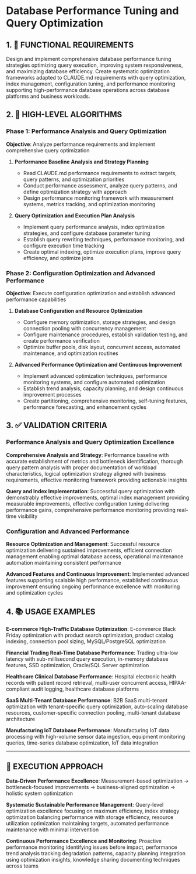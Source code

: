 # Database Performance Tuning and Query Optimization

## 1. 🎯 FUNCTIONAL REQUIREMENTS

Design and implement comprehensive database performance tuning strategies optimizing query execution, improving system responsiveness, and maximizing database efficiency. Create systematic optimization frameworks adapted to CLAUDE.md requirements with query optimization, index management, configuration tuning, and performance monitoring supporting high-performance database operations across database platforms and business workloads.

## 2. 🔄 HIGH-LEVEL ALGORITHMS

### Phase 1: Performance Analysis and Query Optimization
**Objective**: Analyze performance requirements and implement comprehensive query optimization

1. **Performance Baseline Analysis and Strategy Planning**
   - Read CLAUDE.md performance requirements to extract targets, query patterns, and optimization priorities
   - Conduct performance assessment, analyze query patterns, and define optimization strategy with approach
   - Design performance monitoring framework with measurement systems, metrics tracking, and optimization monitoring

2. **Query Optimization and Execution Plan Analysis**
   - Implement query performance analysis, index optimization strategies, and configure database parameter tuning
   - Establish query rewriting techniques, performance monitoring, and configure execution time tracking
   - Create optimal indexing, optimize execution plans, improve query efficiency, and optimize joins

### Phase 2: Configuration Optimization and Advanced Performance
**Objective**: Execute configuration optimization and establish advanced performance capabilities

1. **Database Configuration and Resource Optimization**
   - Configure memory optimization, storage strategies, and design connection pooling with concurrency management
   - Configure maintenance procedures, establish validation testing, and create performance verification
   - Optimize buffer pools, disk layout, concurrent access, automated maintenance, and optimization routines

2. **Advanced Performance Optimization and Continuous Improvement**
   - Implement advanced optimization techniques, performance monitoring systems, and configure automated optimization
   - Establish trend analysis, capacity planning, and design continuous improvement processes
   - Create partitioning, comprehensive monitoring, self-tuning features, performance forecasting, and enhancement cycles

## 3. ✅ VALIDATION CRITERIA

### Performance Analysis and Query Optimization Excellence
**Comprehensive Analysis and Strategy**: Performance baseline with accurate establishment of metrics and bottleneck identification, thorough query pattern analysis with proper documentation of workload characteristics, logical optimization strategy aligned with business requirements, effective monitoring framework providing actionable insights

**Query and Index Implementation**: Successful query optimization with demonstrably effective improvements, optimal index management providing measurable improvements, effective configuration tuning delivering performance gains, comprehensive performance monitoring providing real-time visibility

### Configuration and Advanced Performance
**Resource Optimization and Management**: Successful resource optimization delivering sustained improvements, efficient connection management enabling optimal database access, operational maintenance automation maintaining consistent performance

**Advanced Features and Continuous Improvement**: Implemented advanced features supporting scalable high performance, established continuous improvement ensuring ongoing performance excellence with monitoring and optimization cycles

## 4. 📚 USAGE EXAMPLES

**E-commerce High-Traffic Database Optimization**: E-commerce Black Friday optimization with product search optimization, product catalog indexing, connection pool sizing, MySQL/PostgreSQL optimization

**Financial Trading Real-Time Database Performance**: Trading ultra-low latency with sub-millisecond query execution, in-memory database features, SSD optimization, Oracle/SQL Server optimization

**Healthcare Clinical Database Performance**: Hospital electronic health records with patient record retrieval, multi-user concurrent access, HIPAA-compliant audit logging, healthcare database platforms

**SaaS Multi-Tenant Database Performance**: B2B SaaS multi-tenant optimization with tenant-specific query optimization, auto-scaling database resources, customer-specific connection pooling, multi-tenant database architecture

**Manufacturing IoT Database Performance**: Manufacturing IoT data processing with high-volume sensor data ingestion, equipment monitoring queries, time-series database optimization, IoT data integration

---

## 🎯 EXECUTION APPROACH

**Data-Driven Performance Excellence**: Measurement-based optimization → bottleneck-focused improvements → business-aligned optimization → holistic system optimization

**Systematic Sustainable Performance Management**: Query-level optimization excellence focusing on maximum efficiency, index strategy optimization balancing performance with storage efficiency, resource utilization optimization maintaining targets, automated performance maintenance with minimal intervention

**Continuous Performance Excellence and Monitoring**: Proactive performance monitoring identifying issues before impact, performance trend analysis tracking degradation patterns, capacity planning integration using optimization insights, knowledge sharing documenting techniques across teams